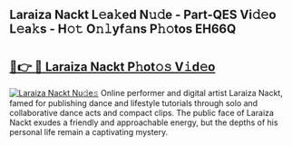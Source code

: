 ## Laraiza Nackt L𝚎a𝚔ed N𝚞𝚍e - Part-QES Vi𝚍𝚎o L𝚎a𝚔s - H𝚘𝚝 O𝚗𝚕yf𝚊ns P𝚑𝚘tos EH66Q

# <h2><a href="http://kf71tj.oniu.top/?m=Laraiza+Nackt">🔗👉 🔴 Laraiza Nackt P𝚑ot𝚘𝚜 V𝚒d𝚎o</a></h2>

[![Laraiza Nackt Nu𝚍e𝚜](https://i.imgur.com/0qMVB7G.gif)](http://kf71tj.oniu.top/?m=Laraiza+Nackt)
Online performer and digital artist Laraiza Nackt, famed for publishing dance and lifestyle tutorials through solo and collaborative dance acts and compact clips. The public face of Laraiza Nackt exudes a friendly and approachable energy, but the depths of his personal life remain a captivating mystery.  
